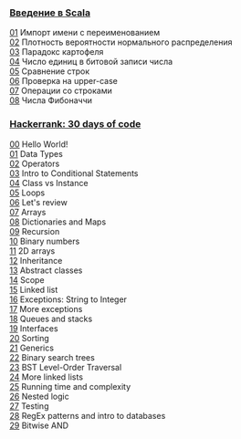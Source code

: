 ### [Введение в Scala](https://stepik.org/course/16243)  
[01](stepik-introduction-to-scala/01-namespace.scala) Импорт имени с переименованием  
[02](stepik-introduction-to-scala/02-normal-distribution.scala) Плотность вероятности нормального распределения  
[03](stepik-introduction-to-scala/03-potato-paradox.scala) Парадокс картофеля  
[04](stepik-introduction-to-scala/04-circular-shift.scala) Число единиц в битовой записи числа  
[05](stepik-introduction-to-scala/05-string-pool.md) Сравнение строк  
[06](stepik-introduction-to-scala/06-is-capital.scala) Проверка на upper-case  
[07](stepik-introduction-to-scala/07-operations-with-strings.scala) Операции со строками  
[08](stepik-introduction-to-scala/08-fibonacci.scala) Числа Фибоначчи  
  
  
  
### [Hackerrank: 30 days of code](https://www.hackerrank.com/domains/tutorials/30-days-of-code)  
  
[00](hackerrank-30-days-of-code/00-hello-world.scala) Hello World!  
[01](hackerrank-30-days-of-code/01-data-types.scala) Data Types  
[02](hackerrank-30-days-of-code/02-operators.scala) Operators  
[03](hackerrank-30-days-of-code/03-intro-to-conditional-statements.scala) Intro to Conditional Statements  
[04](hackerrank-30-days-of-code/04-class-vs-instance.scala) Class vs Instance  
[05](hackerrank-30-days-of-code/05-loops.scala) Loops  
[06](hackerrank-30-days-of-code/06-let-s-review.scala) Let's review  
[07](hackerrank-30-days-of-code/07-arrays.scala) Arrays  
[08](hackerrank-30-days-of-code/08-dictionaries-and-maps.scala) Dictionaries and Maps  
[09](hackerrank-30-days-of-code/09-recursion.scala) Recursion  
[10](hackerrank-30-days-of-code/10-binary-numbers.scala) Binary numbers  
[11](hackerrank-30-days-of-code/11-2d-arrays.scala) 2D arrays  
[12](hackerrank-30-days-of-code/12-inheritance.scala) Inheritance  
[13](hackerrank-30-days-of-code/13-abstract-classes.scala) Abstract classes  
[14](hackerrank-30-days-of-code/14-scope.scala) Scope  
[15](hackerrank-30-days-of-code/15-linked-list.scala) Linked list  
[16](hackerrank-30-days-of-code/16-exceptions-string-to-integer.scala) Exceptions: String to Integer  
[17](hackerrank-30-days-of-code/17-more-exceptions.scala) More exceptions  
[18](hackerrank-30-days-of-code/18-queues-and-stacks.scala) Queues and stacks  
[19](hackerrank-30-days-of-code/19-interfaces.scala) Interfaces    
[20](hackerrank-30-days-of-code/20-sorting.scala) Sorting  
[21](hackerrank-30-days-of-code/21-generics.scala) Generics  
[22](hackerrank-30-days-of-code/22-binary-search-trees.scala) Binary search trees  
[23](hackerrank-30-days-of-code/23-bst-level-order-traversal.scala) BST Level-Order Traversal  
[24](hackerrank-30-days-of-code/24-more-linked-lists.scala) More linked lists  
[25](hackerrank-30-days-of-code/25-running-time-and-complexity.scala) Running time and complexity  
[26](hackerrank-30-days-of-code/26-nested-logic.scala) Nested logic  
[27](hackerrank-30-days-of-code/27-testing.scala) Testing  
[28](hackerrank-30-days-of-code/28-regex-patterns-and-intro-to-databases.scala) RegEx patterns and intro to databases  
[29](hackerrank-30-days-of-code/29-bitwise-and.scala) Bitwise AND  
  